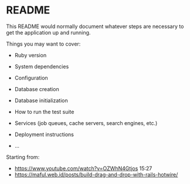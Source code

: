 # README

This README would normally document whatever steps are necessary to get the
application up and running.

Things you may want to cover:

* Ruby version

* System dependencies

* Configuration

* Database creation

* Database initialization

* How to run the test suite

* Services (job queues, cache servers, search engines, etc.)

* Deployment instructions

* ...


Starting from:
* https://www.youtube.com/watch?v=OZWhN4Gtjos 15:27
* https://maful.web.id/posts/build-drag-and-drop-with-rails-hotwire/
